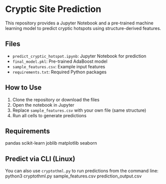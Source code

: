 #  Cryptic Site Prediction

This repository provides a Jupyter Notebook and a pre-trained machine learning model to predict cryptic hotspots using structure-derived features.

##  Files

- `predict_cryptic_hotspot.ipynb`: Jupyter Notebook for prediction
- `final_model.pkl`: Pre-trained AdaBoost model
- `sample_features.csv`: Example input features
- `requirements.txt`: Required Python packages

##  How to Use

1. Clone the repository or download the files
2. Open the notebook in Jupyter
3. Replace `sample_features.csv` with your own file (same structure)
4. Run all cells to generate predictions

##  Requirements
pandas
scikit-learn
joblib
matplotlib
seaborn

##  Predict via CLI (Linux)

You can also use `cryptothml.py` to run predictions from the command line:
python3 cryptothml.py sample_features.csv prediction_output.csv
